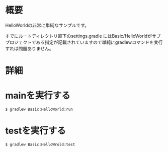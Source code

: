 # 概要
HelloWorldの非常に単純なサンプルです。

すでにルートディレクトリ直下のsettings.gradle にはBasic/HelloWorldがサブプロジェクトである指定が記載されていますので単純にgradlewコマンドを実行すれば問題ありません。

# 詳細
# mainを実行する
```
$ gradlew Basic:HelloWorld:run
```

# testを実行する
```
$ gradlew Basic:HelloWrold:test
```

